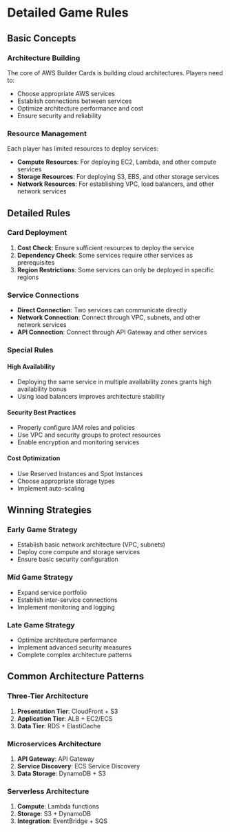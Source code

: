 # Detailed Game Rules

## Basic Concepts

### Architecture Building
The core of AWS Builder Cards is building cloud architectures. Players need to:
- Choose appropriate AWS services
- Establish connections between services
- Optimize architecture performance and cost
- Ensure security and reliability

### Resource Management
Each player has limited resources to deploy services:
- **Compute Resources**: For deploying EC2, Lambda, and other compute services
- **Storage Resources**: For deploying S3, EBS, and other storage services
- **Network Resources**: For establishing VPC, load balancers, and other network services

## Detailed Rules

### Card Deployment
1. **Cost Check**: Ensure sufficient resources to deploy the service
2. **Dependency Check**: Some services require other services as prerequisites
3. **Region Restrictions**: Some services can only be deployed in specific regions

### Service Connections
- **Direct Connection**: Two services can communicate directly
- **Network Connection**: Connect through VPC, subnets, and other network services
- **API Connection**: Connect through API Gateway and other services

### Special Rules

#### High Availability
- Deploying the same service in multiple availability zones grants high availability bonus
- Using load balancers improves architecture stability

#### Security Best Practices
- Properly configure IAM roles and policies
- Use VPC and security groups to protect resources
- Enable encryption and monitoring services

#### Cost Optimization
- Use Reserved Instances and Spot Instances
- Choose appropriate storage types
- Implement auto-scaling

## Winning Strategies

### Early Game Strategy
- Establish basic network architecture (VPC, subnets)
- Deploy core compute and storage services
- Ensure basic security configuration

### Mid Game Strategy
- Expand service portfolio
- Establish inter-service connections
- Implement monitoring and logging

### Late Game Strategy
- Optimize architecture performance
- Implement advanced security measures
- Complete complex architecture patterns

## Common Architecture Patterns

### Three-Tier Architecture
1. **Presentation Tier**: CloudFront + S3
2. **Application Tier**: ALB + EC2/ECS
3. **Data Tier**: RDS + ElastiCache

### Microservices Architecture
1. **API Gateway**: API Gateway
2. **Service Discovery**: ECS Service Discovery
3. **Data Storage**: DynamoDB + S3

### Serverless Architecture
1. **Compute**: Lambda functions
2. **Storage**: S3 + DynamoDB
3. **Integration**: EventBridge + SQS